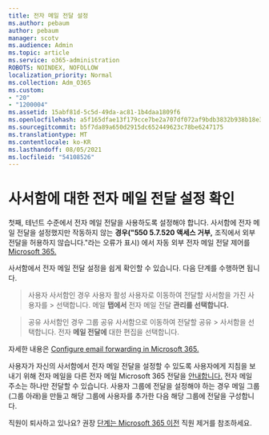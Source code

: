 ```yaml
---
title: 전자 메일 전달 설정
ms.author: pebaum
author: pebaum
manager: scotv
ms.audience: Admin
ms.topic: article
ms.service: o365-administration
ROBOTS: NOINDEX, NOFOLLOW
localization_priority: Normal
ms.collection: Adm_O365
ms.custom:
- "20"
- "1200004"
ms.assetid: 15abf81d-5c5d-49da-ac81-1b4daa1809f6
ms.openlocfilehash: a5f165dfae13f179cce7be2a707df072af9bdb3832b938b18e3e023daa756b79
ms.sourcegitcommit: b5f7da89a650d2915dc652449623c78be6247175
ms.translationtype: MT
ms.contentlocale: ko-KR
ms.lasthandoff: 08/05/2021
ms.locfileid: "54108526"
---
```

# <a name="check-the-email-forwarding-settings-for-a-mailbox"></a>사서함에 대한 전자 메일 전달 설정 확인

첫째, 테넌트 수준에서 전자 메일 전달을 사용하도록 설정해야 합니다. 사서함에 전자 메일 전달을 설정했지만 작동하지 않는 **경우("550 5.7.520 액세스 거부,** 조직에서 외부 전달을 허용하지 않습니다."라는 오류가 표시) 에서 자동 외부 전자 메일 전달 제어를 [Microsoft 365.](https://docs.microsoft.com/microsoft-365/security/office-365-security/external-email-forwarding?view=o365-worldwide)

사서함에서 전자 메일 전달 설정을 쉽게 확인할 수 있습니다. 다음 단계를 수행하면 됩니다.
  
> 사용자 사서함인 경우 사용자  활성 사용자로 이동하여 전달할 사서함을 가진 사용자를 \>  선택합니다. 메일 **탭에서** 전자 메일 전달 **관리를 선택합니다.**

> 공유 사서함인 경우 그룹  공유 사서함으로 이동하여 전달할 공유 \>  사서함을 선택합니다. 전자 **메일 전달에** 대한 편집을 선택합니다.

자세한 내용은 [Configure email forwarding in Microsoft 365.](https://docs.microsoft.com/microsoft-365/admin/email/configure-email-forwarding)
  
사용자가 자신의 사서함에서 전자 메일 전달을 설정할 수 있도록 사용자에게 지침을 보내기 위해 전자 메일을 다른 전자 메일 Microsoft 365 전달을 [안내합니다.](https://support.office.com/article/Forward-email-from-Office-365-to-another-email-account-1ed4ee1e-74f8-4f53-a174-86b748ff6a0e) 전자 메일 주소는 하나만 전달할 수 있습니다. 사용자 그룹에 전달을 설정해야 하는 경우 메일 그룹(그룹 아래)을 만들고 해당 그룹에 사용자를 추가한 다음 해당 그룹에 전달을 구성합니다.
  
직원이 퇴사하고 있나요? 권장 [단계는 Microsoft 365 이전](https://docs.microsoft.com/microsoft-365/admin/add-users/remove-former-employee) 직원 제거를 참조하세요.